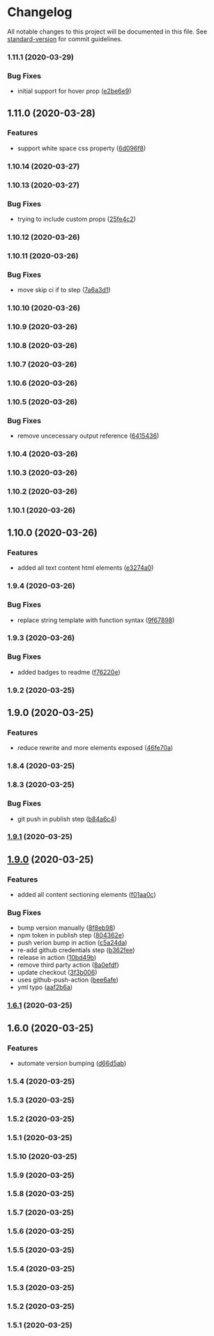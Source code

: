 # Changelog

All notable changes to this project will be documented in this file. See [standard-version](https://github.com/conventional-changelog/standard-version) for commit guidelines.

### 1.11.1 (2020-03-29)

### Bug Fixes

- initial support for hover prop ([e2be6e9](https://github.com/jackleslie/html-styled/commit/e2be6e97bae48bb51bbb3df41f5d2f4a9d05b64d))

## 1.11.0 (2020-03-28)

### Features

- support white space css property ([6d096f8](https://github.com/jackleslie/html-styled/commit/6d096f8700e7f0d4cac90805cdbd7fc5718262b0))

### 1.10.14 (2020-03-27)

### 1.10.13 (2020-03-27)

### Bug Fixes

- trying to include custom props ([25fe4c2](https://github.com/jackleslie/html-styled/commit/25fe4c235628e46897b1da56fffa51c0712f11ae))

### 1.10.12 (2020-03-26)

### 1.10.11 (2020-03-26)

### Bug Fixes

- move skip ci if to step ([7a6a3d1](https://github.com/jackleslie/html-styled/commit/7a6a3d1f098004a797d70fb151ef518e3236f7ec))

### 1.10.10 (2020-03-26)

### 1.10.9 (2020-03-26)

### 1.10.8 (2020-03-26)

### 1.10.7 (2020-03-26)

### 1.10.6 (2020-03-26)

### 1.10.5 (2020-03-26)

### Bug Fixes

- remove uncecessary output reference ([6415436](https://github.com/jackleslie/html-styled/commit/6415436f3ad2ac80c5372c1a137073b283b01d2c))

### 1.10.4 (2020-03-26)

### 1.10.3 (2020-03-26)

### 1.10.2 (2020-03-26)

### 1.10.1 (2020-03-26)

## 1.10.0 (2020-03-26)

### Features

- added all text content html elements ([e3274a0](https://github.com/jackleslie/html-styled/commit/e3274a0894cc3354dc64f53db01419a5b751f354))

### 1.9.4 (2020-03-26)

### Bug Fixes

- replace string template with function syntax ([9f67898](https://github.com/jackleslie/html-styled/commit/9f6789808f7152da2c4fcb506e8a02b17c2274e4))

### 1.9.3 (2020-03-26)

### Bug Fixes

- added badges to readme ([f76220e](https://github.com/jackleslie/html-styled/commit/f76220e8a02d852d4ef73c4e7932d64f0cc0c91d))

### 1.9.2 (2020-03-25)

## 1.9.0 (2020-03-25)

### Features

- reduce rewrite and more elements exposed ([46fe70a](https://github.com/jackleslie/html-styled/commit/46fe70a0199709ab48e5b78674a449d4ce8aeade))

### 1.8.4 (2020-03-25)

### 1.8.3 (2020-03-25)

### Bug Fixes

- git push in publish step ([b84a6c4](https://github.com/jackleslie/html-styled/commit/b84a6c4c7f8020fab7c25a01c98b5d05593915f8))

### [1.9.1](https://github.com/jackleslie/html-styled/compare/v1.9.0...v1.9.1) (2020-03-25)

## [1.9.0](https://github.com/jackleslie/html-styled/compare/v1.6.1...v1.9.0) (2020-03-25)

### Features

- added all content sectioning elements ([f01aa0c](https://github.com/jackleslie/html-styled/commit/f01aa0c90a176841dda18a36ded860e99aa4ad43))

### Bug Fixes

- bump version manually ([8f8eb98](https://github.com/jackleslie/html-styled/commit/8f8eb986d7b537d1f58ebc4dc41783bd6800931c))
- npm token in publish step ([804362e](https://github.com/jackleslie/html-styled/commit/804362ee2b24150fcb30fa114f583c636bd2676e))
- push verion bump in action ([c5a24da](https://github.com/jackleslie/html-styled/commit/c5a24dab33f4d04ef0cbb0e7c6b75271c25c578e))
- re-add github credentials step ([b362fee](https://github.com/jackleslie/html-styled/commit/b362feea7f6f03a88063a00db39241d271e0c95a))
- release in action ([10bd49b](https://github.com/jackleslie/html-styled/commit/10bd49ba527206d89c2b7fe15dcc8e5ba0ebb3ae))
- remove third party action ([8a0efdf](https://github.com/jackleslie/html-styled/commit/8a0efdf685f0b8538b306db9c1bea78b805ff115))
- update checkout ([3f3b006](https://github.com/jackleslie/html-styled/commit/3f3b006790e1ebe1d8afb5ca4ef960f319cfe7d2))
- uses github-push-action ([bee6afe](https://github.com/jackleslie/html-styled/commit/bee6afe4a7dab03c45c571609ff220b37a4ef3e6))
- yml typo ([aaf2b6a](https://github.com/jackleslie/html-styled/commit/aaf2b6a77769725af2c45b395e3c89074bf1031d))

### [1.6.1](https://github.com/jackleslie/html-styled/compare/v1.6.0...v1.6.1) (2020-03-25)

## 1.6.0 (2020-03-25)

### Features

- automate version bumping ([d66d5ab](https://github.com/jackleslie/html-styled/commit/d66d5abd7683b9cbd720c0a2a04765ab5431d828))

### 1.5.4 (2020-03-25)

### 1.5.3 (2020-03-25)

### 1.5.2 (2020-03-25)

### 1.5.1 (2020-03-25)

### 1.5.10 (2020-03-25)

### 1.5.9 (2020-03-25)

### 1.5.8 (2020-03-25)

### 1.5.7 (2020-03-25)

### 1.5.6 (2020-03-25)

### 1.5.5 (2020-03-25)

### 1.5.4 (2020-03-25)

### 1.5.3 (2020-03-25)

### 1.5.2 (2020-03-25)

### 1.5.1 (2020-03-25)
